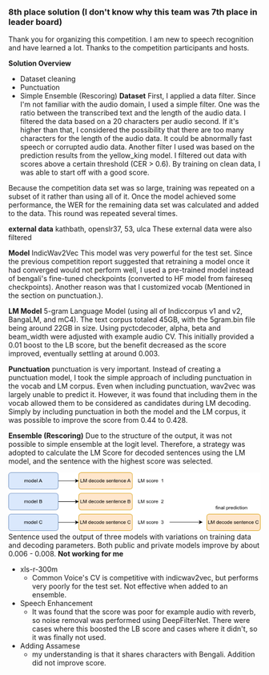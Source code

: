 ### 8th place solution (I don't know why this team was 7th place in leader board)

Thank you for organizing this competition.
I am new to speech recognition and have learned a lot. Thanks to the competition participants and hosts.

<b>Solution Overview</b>

- Dataset cleaning
- Punctuation
- Simple Ensemble (Rescoring)
  <b>Dataset</b>
  First, I applied a data filter. Since I'm not familiar with the audio domain, I used a simple filter.
  One was the ratio between the transcribed text and the length of the audio data. I filtered the data based on a 20 characters per audio second. If it's higher than that, I considered the possibility that there are too many characters for the length of the audio data. It could be abnormally fast speech or corrupted audio data.
  Another filter I used was based on the prediction results from the yellow_king model. I filtered out data with scores above a certain threshold (CER > 0.6).
  By training on clean data, I was able to start off with a good score.

Because the competition data set was so large, training was repeated on a subset of it rather than using all of it. Once the model achieved some performance, the WER for the remaining data set was calculated and added to the data. This round was repeated several times.

<b>external data</b>
kathbath, openslr37, 53, ulca
These external data were also filtered

<b>Model</b>
IndicWav2Vec
This model was very powerful for the test set.
Since the previous competition report suggested that retraining a model once it had converged would not perform well, I used a pre-trained model instead of bengali's fine-tuned checkpoints (converted to HF model from faireseq checkpoints). Another reason was that I customized vocab (Mentioned in the section on punctuation.).

<b>LM Model</b>
5-gram Language Model (using all of Indiccorpus v1 and v2, BangaLM, and mC4). The text corpus totaled 45GB, with the 5gram.bin file being around 22GB in size.
Using pyctcdecoder, alpha, beta and beam_width were adjusted with example audio CV. This initially provided a 0.01 boost to the LB score, but the benefit decreased as the score improved, eventually settling at around 0.003.

<b>Punctuation</b>
punctuation is very important.
Instead of creating a punctuation model, I took the simple approach of including punctuation in the vocab and LM corpus. Even when including punctuation, wav2vec was largely unable to predict it. However, it was found that including them in the vocab allowed them to be considered as candidates during LM decoding. Simply by including punctuation in both the model and the LM corpus, it was possible to improve the score from 0.44 to 0.428.

<b>Ensemble (Rescoring)</b>
Due to the structure of the output, it was not possible to simple ensemble at the logit level. Therefore, a strategy was adopted to calculate the LM Score for decoded sentences using the LM model, and the sentence with the highest score was selected.

![Image](image.png)
Sentence used the output of three models with variations on training data and decoding parameters. Both public and private models improve by about 0.006 - 0.008.
<b> Not working for me </b>

- xls-r-300m
  - Common Voice's CV is competitive with indicwav2vec, but performs very poorly for the test set. Not effective when added to an ensemble.
- Speech Enhancement
  - It was found that the score was poor for example audio with reverb, so noise removal was performed using DeepFilterNet. There were cases where this boosted the LB score and cases where it didn't, so it was finally not used.
- Adding Assamese
  - my understanding is that it shares characters with Bengali. Addition did not improve score.
